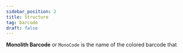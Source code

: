 ```yaml
---
sidebar_position: 2
title: Structure
tag: barcode
draft: false
---
```


**Monolith Barcode** or `MonoCode` is the name of the colored barcode that
